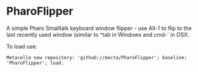# PharoFlipper
A simple Pharo Smalltalk keyboard window flipper - use Alt-1 to flip to the last recently used window (similar to ^tab in Windows and cmd-` in OSX.

To load use:

`
Metacello new
  repository: 'github://macta/PharoFlipper';
  baseline: 'PharoFlipper';
  load.
`
